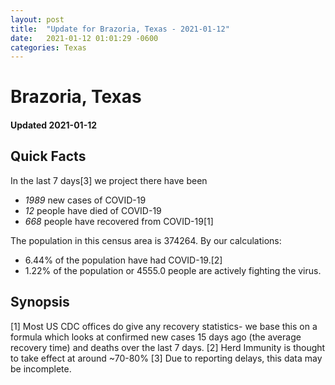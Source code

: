 ```yaml
---
layout: post
title:  "Update for Brazoria, Texas - 2021-01-12"
date:   2021-01-12 01:01:29 -0600
categories: Texas
---
```


# Brazoria, Texas
#### Updated 2021-01-12

## Quick Facts

In the last 7 days[3] we project there have been
- *1989* new cases of COVID-19
- *12* people have died of COVID-19
- *668* people have recovered from COVID-19[1]

The population in this census area is 374264. By our calculations:
- 6.44% of the population have had COVID-19.[2]
- 1.22% of the population or 4555.0 people are actively fighting the virus.

## Synopsis




[1] Most US CDC offices do give any recovery statistics- we base this on a formula which looks at confirmed new cases
15 days ago (the average recovery time) and deaths over the last 7 days.
[2] Herd Immunity is thought to take effect at around ~70-80%
[3] Due to reporting delays, this data may be incomplete. 
    